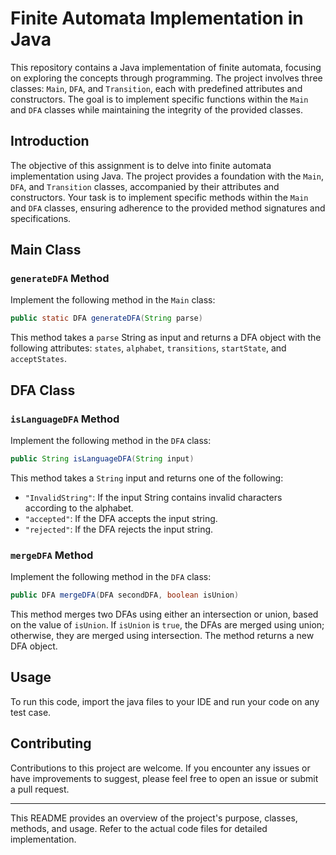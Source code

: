 # Finite Automata Implementation in Java

This repository contains a Java implementation of finite automata, focusing on exploring the concepts through programming. The project involves three classes: `Main`, `DFA`, and `Transition`, each with predefined attributes and constructors. The goal is to implement specific functions within the `Main` and `DFA` classes while maintaining the integrity of the provided classes.

## Introduction
The objective of this assignment is to delve into finite automata implementation using Java. The project provides a foundation with the `Main`, `DFA`, and `Transition` classes, accompanied by their attributes and constructors. Your task is to implement specific methods within the `Main` and `DFA` classes, ensuring adherence to the provided method signatures and specifications.

## Main Class
### `generateDFA` Method
Implement the following method in the `Main` class:
```java
public static DFA generateDFA(String parse)
```
This method takes a `parse` String as input and returns a DFA object with the following attributes: `states`, `alphabet`, `transitions`, `startState`, and `acceptStates`.

## DFA Class
### `isLanguageDFA` Method
Implement the following method in the `DFA` class:
```java
public String isLanguageDFA(String input)
```
This method takes a `String` input and returns one of the following:
- `"InvalidString"`: If the input String contains invalid characters according to the alphabet.
- `"accepted"`: If the DFA accepts the input string.
- `"rejected"`: If the DFA rejects the input string.

### `mergeDFA` Method
Implement the following method in the `DFA` class:
```java
public DFA mergeDFA(DFA secondDFA, boolean isUnion)
```
This method merges two DFAs using either an intersection or union, based on the value of `isUnion`. If `isUnion` is `true`, the DFAs are merged using union; otherwise, they are merged using intersection. The method returns a new DFA object.

## Usage
To run this code, import the java files to your IDE and run your code on any test case.


## Contributing
Contributions to this project are welcome. If you encounter any issues or have improvements to suggest, please feel free to open an issue or submit a pull request.



---
This README provides an overview of the project's purpose, classes, methods, and usage. Refer to the actual code files for detailed implementation.
